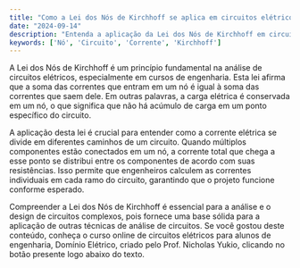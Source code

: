 ```yaml
---
title: "Como a Lei dos Nós de Kirchhoff se aplica em circuitos elétricos?"
date: "2024-09-14"
description: "Entenda a aplicação da Lei dos Nós de Kirchhoff em circuitos elétricos e sua importância na análise de correntes."
keywords: ['Nó', 'Circuito', 'Corrente', 'Kirchhoff']
---
```


A Lei dos Nós de Kirchhoff é um princípio fundamental na análise de circuitos elétricos, especialmente em cursos de engenharia. Esta lei afirma que a soma das correntes que entram em um nó é igual à soma das correntes que saem dele. Em outras palavras, a carga elétrica é conservada em um nó, o que significa que não há acúmulo de carga em um ponto específico do circuito.

A aplicação desta lei é crucial para entender como a corrente elétrica se divide em diferentes caminhos de um circuito. Quando múltiplos componentes estão conectados em um nó, a corrente total que chega a esse ponto se distribui entre os componentes de acordo com suas resistências. Isso permite que engenheiros calculem as correntes individuais em cada ramo do circuito, garantindo que o projeto funcione conforme esperado.

Compreender a Lei dos Nós de Kirchhoff é essencial para a análise e o design de circuitos complexos, pois fornece uma base sólida para a aplicação de outras técnicas de análise de circuitos. Se você gostou deste conteúdo, conheça o curso online de circuitos elétricos para alunos de engenharia, Domínio Elétrico, criado pelo Prof. Nicholas Yukio, clicando no botão presente logo abaixo do texto.